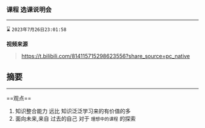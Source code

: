 ### 课程 选课说明会

---



:hourglass:  `2023年7月26日23:01:58`  

**视频来源**

> https://t.bilibili.com/814115715298623556?share_source=pc_native



## 摘要

---

==观点==

1.   知识整合能力 远比  知识泛泛学习来的有价值的多 
2. 面向未来,来自 过去的自己 对于 `理想中的课程` 的探索 


